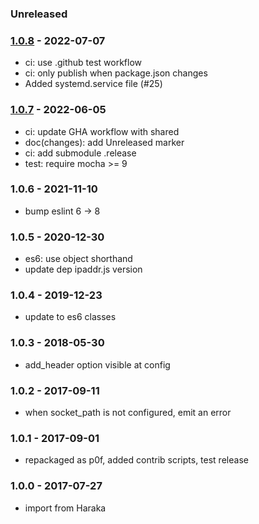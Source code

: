 ### Unreleased


### [1.0.8] - 2022-07-07

- ci: use .github test workflow
- ci: only publish when package.json changes
- Added systemd.service file (#25)


### [1.0.7] - 2022-06-05

- ci: update GHA workflow with shared
- doc(changes): add Unreleased marker
- ci: add submodule .release
- test: require mocha >= 9


### 1.0.6 - 2021-11-10

- bump eslint 6 -> 8


### 1.0.5 - 2020-12-30

- es6: use object shorthand
- update dep ipaddr.js version


### 1.0.4 - 2019-12-23

- update to es6 classes


### 1.0.3 - 2018-05-30

- add_header option visible at config


### 1.0.2 - 2017-09-11

- when socket_path is not configured, emit an error


### 1.0.1 - 2017-09-01

- repackaged as p0f, added contrib scripts, test release


### 1.0.0 - 2017-07-27

- import from Haraka


[1.0.7]: https://github.com/haraka/haraka-plugin-p0f/releases/tag/1.0.7
[1.0.8]: https://github.com/haraka/haraka-plugin-p0f/releases/tag/1.0.8
